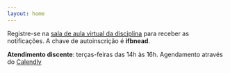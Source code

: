 ```yaml
---
layout: home
---
```


Registre-se na [sala de aula virtual da disciplina](https://nead.ifb.edu.br/course/view.php?id=10702) para receber as notificações. A chave de autoinscrição é **ifbnead**.

**Atendimento discente**: terças-feiras das 14h às 16h. Agendamento através do [Calendly](https://calendly.com/daniel-saad/atendimento-discente)
